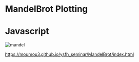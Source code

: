 # MandelBrot Plotting



# Javascript

<img src="https://github.com/moumou3/ysfh_seminar/wiki/images/mandel_img.png" alt="mandel" title="mandelbrot">

https://moumou3.github.io/ysfh_seminar/MandelBrot/index.html

